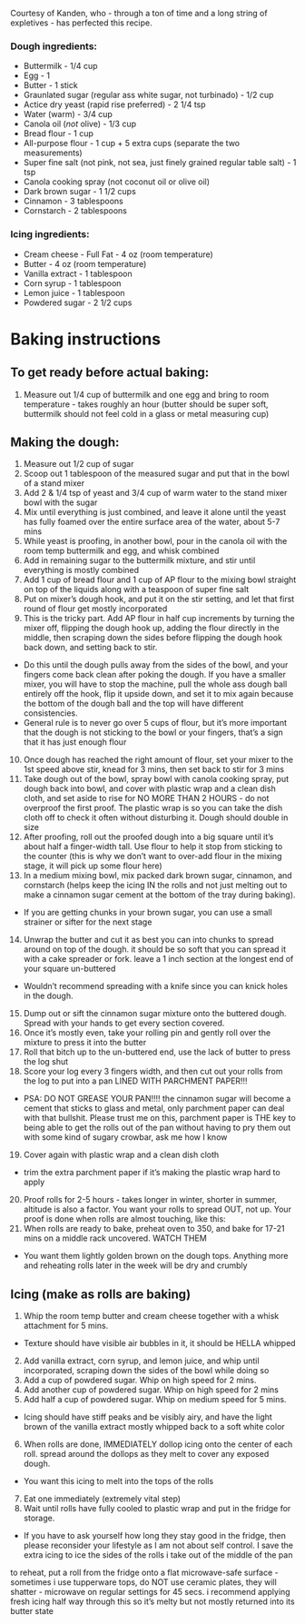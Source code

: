 Courtesy of Kanden, who - through a ton of time and a long string of expletives - has perfected this recipe. 


### Dough ingredients:
* Buttermilk - 1/4 cup
* Egg - 1
* Butter - 1 stick
* Graunlated sugar (regular ass white sugar, not turbinado) - 1/2 cup
* Actice dry yeast (rapid rise preferred) - 2 1/4 tsp 
* Water (warm) - 3/4 cup
* Canola oil (*not* olive) - 1/3 cup
* Bread flour - 1 cup
* All-purpose flour - 1 cup + 5 extra cups (separate the two measurements)
* Super fine salt (not pink, not sea, just finely grained regular table salt) - 1 tsp
* Canola cooking spray (not coconut oil or olive oil)
* Dark brown sugar - 1 1/2 cups
* Cinnamon - 3 tablespoons
* Cornstarch - 2 tablespoons


### Icing ingredients:
* Cream cheese - Full Fat - 4 oz (room temperature)
* Butter - 4 oz (room temperature)
* Vanilla extract - 1 tablespoon
* Corn syrup - 1 tablespoon
* Lemon juice - 1 tablespoon
* Powdered sugar - 2 1/2 cups 


# Baking instructions

## To get ready before actual baking:
1. Measure out 1/4 cup of buttermilk and one egg and bring to room temperature - takes roughly an hour (butter should be super soft, buttermilk should not feel cold in a glass or metal measuring cup)

## Making the dough:
1. Measure out 1/2 cup of sugar
2. Scoop out 1 tablespoon of the measured sugar and put that in the bowl of a stand mixer
3. Add 2 & 1/4 tsp of yeast and 3/4 cup of warm water to the stand mixer bowl with the sugar
4. Mix until everything is just combined, and leave it alone until the yeast has fully foamed over the entire surface area of the water, about 5-7 mins
5. While yeast is proofing, in another bowl, pour in the canola oil with the room temp buttermilk and egg, and whisk combined
6. Add in remaining sugar to the buttermilk mixture, and stir until everything is mostly combined
7. Add 1 cup of bread flour and 1 cup of AP flour to the mixing bowl straight on top of the liquids along with a teaspoon of super fine salt
8. Put on mixer’s dough hook, and put it on the stir setting, and let that first round of flour get mostly incorporated
9. This is the tricky part. Add AP flour in half cup increments by turning the mixer off, flipping the dough hook up, adding the flour directly in the middle, then scraping down the sides before flipping the dough hook back down, and setting back to stir. 
 - Do this until the dough pulls away from the sides of the bowl, and your fingers come back clean after poking the dough. If you have a smaller mixer, you will have to stop the machine, pull the whole ass dough ball entirely off the hook, flip it upside down, and set it to mix again because the bottom of the dough ball and the top will have different consistencies. 
 - General rule is to never go over 5 cups of flour, but it’s more important that the dough is not sticking to the bowl or your fingers, that’s a sign that it has just enough flour
10. Once dough has reached the right amount of flour, set your mixer to the 1st speed above stir, knead for 3 mins, then set back to stir for 3 mins
11. Take dough out of the bowl, spray bowl with canola cooking spray, put dough back into bowl, and cover with plastic wrap and a clean dish cloth, and set aside to rise for NO MORE THAN 2 HOURS - do not overproof the first proof. The plastic wrap is so you can take the dish cloth off to check it often without disturbing it. Dough should double in size
12. After proofing, roll out the proofed dough into a big square until it’s about half a finger-width tall. Use flour to help it stop from sticking to the counter (this is why we don’t want to over-add flour in the mixing stage, it will pick up some flour here)
13. In a medium mixing bowl, mix packed dark brown sugar, cinnamon, and cornstarch (helps keep the icing IN the rolls and not just melting out to make a cinnamon sugar cement at the bottom of the tray during baking). 
- If you are getting chunks in your brown sugar, you can use a small strainer or sifter for the next stage
14. Unwrap the butter and cut it as best you can into chunks to spread around on top of the dough. it should be so soft that you can spread it with a cake spreader or fork.  leave a 1 inch section at the longest end of your square un-buttered
- Wouldn’t recommend spreading with a knife since you can knick holes in the dough.
15. Dump out or sift the cinnamon sugar mixture onto the buttered dough. Spread with your hands to get every section covered. 
16. Once it’s mostly even, take your rolling pin and gently roll over the mixture to press it into the butter
17. Roll that bitch up to the un-buttered end, use the lack of butter to press the log shut
18. Score your log every 3 fingers width, and then cut out your rolls from the log to put into a pan LINED WITH PARCHMENT PAPER!!! 
- PSA: DO NOT GREASE YOUR PAN!!!! the cinnamon sugar will become a cement that sticks to glass and metal, only parchment paper can deal with that bullshit. Please trust me on this, parchment paper is THE key to being able to get the rolls out of the pan without having to pry them out with some kind of sugary crowbar, ask me how I know
19. Cover again with plastic wrap and a clean dish cloth 
- trim the extra parchment paper if it’s making the plastic wrap hard to apply
20. Proof rolls for 2-5 hours - takes longer in winter, shorter in summer, altitude is also a factor. You want your rolls to spread OUT, not up. Your proof is done when rolls are almost touching, like this:
21. When rolls are ready to bake, preheat oven to 350, and bake for 17-21 mins on a middle rack uncovered. WATCH THEM 
- You want them lightly golden brown on the dough tops. Anything more and reheating rolls later in the week will be dry and crumbly

## Icing (make as rolls are baking)
1. Whip the room temp butter and cream cheese together with a whisk attachment for 5 mins. 
- Texture should have visible air bubbles in it, it should be HELLA whipped
2. Add vanilla extract, corn syrup, and lemon juice, and whip until incorporated, scraping down the sides of the bowl while doing so
3. Add a cup of powdered sugar. Whip on high speed for 2 mins.
4. Add another cup of powdered sugar. Whip on high speed for 2 mins
5. Add half a cup of powdered sugar. Whip on medium speed for 5 mins. 
- Icing should have stiff peaks and be visibly airy, and have the light brown of the vanilla extract mostly whipped back to a soft white color
6. When rolls are done, IMMEDIATELY dollop icing onto the center of each roll. spread around the dollops as they melt to cover any exposed dough. 
- You want this icing to melt into the tops of the rolls
7. Eat one immediately (extremely vital step)
8. Wait until rolls have fully cooled to plastic wrap and put in the fridge for storage. 
- If you have to ask yourself how long they stay good in the fridge, then please reconsider your lifestyle as I am not about self control. I save the extra icing to ice the sides of the rolls i take out of the middle of the pan
 
to reheat, put a roll from the fridge onto a flat microwave-safe surface - sometimes i use tupperware tops, do NOT use ceramic plates, they will shatter - microwave on regular settings for 45 secs. i recommend applying fresh icing half way through this so it’s melty but not mostly returned into its butter state 

